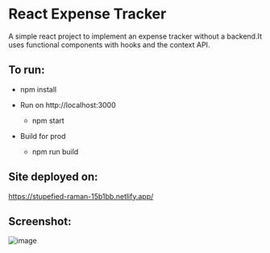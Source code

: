 # React Expense Tracker
A simple react project to implement an expense tracker without a backend.It uses functional components with hooks and the context API.

## To run:
- npm install

- Run on http://localhost:3000
    - npm start



- Build for prod
    - npm run build

## Site deployed on:
https://stupefied-raman-15b1bb.netlify.app/

## Screenshot:
![image](https://user-images.githubusercontent.com/41508688/145443607-0f53a198-87a0-49f5-8953-1e6913ac82c7.png)

